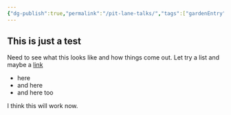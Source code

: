 ```yaml
---
{"dg-publish":true,"permalink":"/pit-lane-talks/","tags":["gardenEntry"],"dgHomeLink":"true","dgShowFileTree":"true","dgEnableSearch":"true","dgShowToc":"true"}
---
```


## This is just a test

Need to see what this looks like and how things come out.
Let try a list and maybe a [link](www.google.ca)
- here
- and here
- and here too


I think this will work now.
